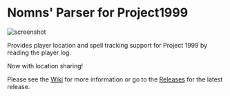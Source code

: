 # Nomns' Parser for Project1999

![screenshot](https://i.imgur.com/VRkesb4.png)

Provides player location and spell tracking support for Project 1999 by reading the player log.

Now with location sharing!

Please see the [Wiki](https://github.com/nomns/nparse/wiki) for more information or go to the [Releases](https://github.com/rm-you/nparse/releases) for the latest release.